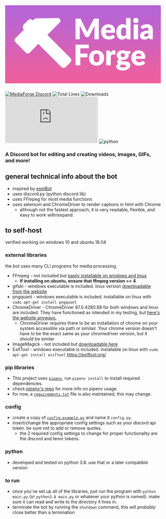 # ![MediaForge](media/banner.png)

[![MediaForge Discord](https://discordapp.com/api/guilds/803788965215338546/embed.png)](https://discord.gg/xwWjgyVqBz)
![Total Lines](https://img.shields.io/tokei/lines/github/HexCodeFFF/captionbot)
![Downloads](https://img.shields.io/github/downloads/HexCodeFFF/captionbot/total)
![discord.py](https://img.shields.io/github/pipenv/locked/dependency-version/hexcodefff/captionbot/discord.py)
![python](https://img.shields.io/github/pipenv/locked/python-version/hexcodefff/captionbot)

### A Discord bot for editing and creating videos, images, GIFs, and more!

## general technical info about the bot

- inspired by [esmBot](https://github.com/esmBot/esmBot)
- uses discord.py (python discord lib)
- uses FFmpeg for most media functions
- uses selenium and ChromeDriver to render captions in html with Chrome
    - although not the fastest approach, it is very readable, flexible, and easy to work with/expand.

## to self-host

verified working on windows 10 and ubuntu 18.04

### external libraries

the bot uses many CLI programs for media processing.

- FFmpeg - not included but [easily installable on windows and linux](https://ffmpeg.org/download.html)
    - **If installing on ubuntu, ensure that ffmpeg version >= 4**
- gifski - windows executable is included. linux version [downloadable from the website](https://gif.ski/)
- pngquant - windows executable is included. installable on linux with `sudo apt-get install pngquant`
- ChromeDriver - ChromeDriver 87.0.4280.88 for both windows and linux are included. They have functioned as intended in
  my testing, but [here's the website anyways.](https://chromedriver.chromium.org/)
    - ChromeDriver requires there to be an installation of chrome on your system accessible via path or similair. Your
      chrome version doesn't have to be the exact same as your chromedriver version, but it should be similar
- ImageMagick - not included but [downloadable here](https://imagemagick.org/script/download.php)
- ExifTool - windows executable is included. installable on linux with `sudo apt-get install exiftool` https://exiftool.org/

### pip libraries

- This project uses [`pipenv`](https://github.com/pypa/pipenv), run `pipenv install` to install required dependencies.
- check [pipenv's repo](https://github.com/pypa/pipenv) for more info on pipenv usage.
- for now, a [`requirements.txt`](requirements.txt) file is also maintained, this may change.

### config

- create a copy of [`config.example.py`](config.example.py) and name it `config.py`.
- insert/change the appropriate config settings such as your discord api token. be sure not to add or remove quotes.
    - the 2 required config settings to change for proper functionality are the discord and tenor tokens.

### python

- developed and tested on python 3.8. use that or a later compatible version

### to run

- once you've set up all of the libraries, just run the program with `python main.py` (or `python3.8 main.py` or
  whatever your python is named). make sure it can read and write to the directory it lives in.
- terminate the bot by running the `shutdown` command, this will _probably_ close better than a termination
